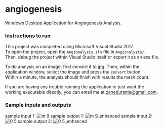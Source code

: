 # angiogenesis
Windows Desktop Application for Angiogenesis Analysis.

### Instructions to run

This project was completed using Microsoft Visual Studio 2017.  
To open the project, open the `Angionalysis.sln` file in `Angionalysis/`.  
Then, debug the project within Visual Studio itself or export it as an exe 
file.

To do analysis on an image, first convert it to jpg.  Then, within the 
application window, select the image and press the `convert` button.  
Within a minute, the analysis should finish with results the mesh count.

If you are having any trouble running the application or just want the working executable directly, you can email me at zanedurante@gmail.com.

### Sample inputs and outputs
sample input 1:
![m 9](https://user-images.githubusercontent.com/17008638/56182945-2bd5ae00-5fc9-11e9-871c-24fc9b9f8757.jpg)
sample output 1:
![m 9_enhanced](https://user-images.githubusercontent.com/17008638/56182950-2e380800-5fc9-11e9-8d4a-d8b2d83909f3.jpg)
sample input 2:
![0 5](https://user-images.githubusercontent.com/17008638/56182953-342de900-5fc9-11e9-9691-6101cc7942a2.jpg)
sample output 2:
![0 5_enhanced](https://user-images.githubusercontent.com/17008638/56182954-355f1600-5fc9-11e9-95cc-d611b6c11af5.jpg)
